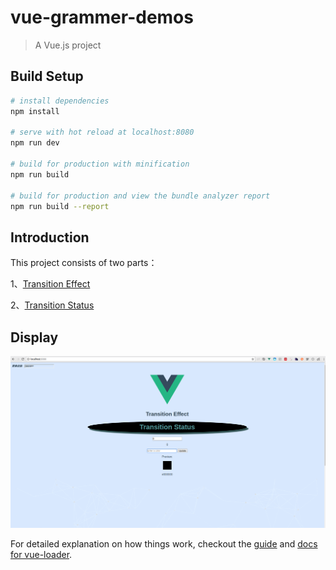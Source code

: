 # vue-grammer-demos

> A Vue.js project

## Build Setup

``` bash
# install dependencies
npm install

# serve with hot reload at localhost:8080
npm run dev

# build for production with minification
npm run build

# build for production and view the bundle analyzer report
npm run build --report
```

## Introduction

This project consists of two parts： 

1、[Transition Effect](https://github.com/lulin1/vue-demos/blob/master/vue-grammer-demos/src/components/TransitionEffect.vue)

2、[Transition Status](https://github.com/lulin1/vue-demos/blob/master/vue-grammer-demos/src/components/TransitionStatus.vue)


## Display

![1.png](https://github.com/lulin1/vue-demos/blob/master/vue-grammer-demos/src/assets/1.png)



For detailed explanation on how things work, checkout the [guide](http://vuejs-templates.github.io/webpack/) and [docs for vue-loader](http://vuejs.github.io/vue-loader).
